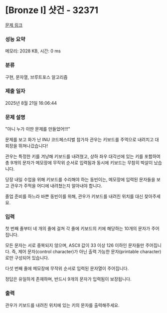 # [Bronze I] 샷건 - 32371 

[문제 링크](https://www.acmicpc.net/problem/32371) 

### 성능 요약

메모리: 2028 KB, 시간: 0 ms

### 분류

구현, 문자열, 브루트포스 알고리즘

### 제출 일자

2025년 8월 21일 16:06:44

### 문제 설명

<p>"아니 누가 이딴 문제를 만들었어!!!"</p>

<p>문제를 보고 화가 난 INU 코드페스티벌 참가자 관우는 키보드를 주먹으로 내려치고 대회장을 뛰쳐나갔습니다!</p>

<p>관우는 특정한 키를 겨냥해 키보드를 내려쳤고, 상하 좌우 대각선에 있는 키를 포함하여 총 9개의 문자가 메모장에 무작위 순서로 입력됨과 동시에 키보드는 무참히 박살이 났습니다.</p>

<p>당장 내일 수업을 위해 키보드를 수리해야 하는 동빈이는, 메모장에 입력된 문자들을 보고 관우가 주먹을 어디에 내려쳤는지 알아내야 합니다.</p>

<p>졸업 준비를 하느라 바쁜 동빈이를 위해, 관우가 키보드를 내려친 위치를 대신 찾아주세요.</p>

### 입력 

 <p>첫 번째 줄부터 네 개의 줄에 걸쳐 각 줄에 키보드의 키에 해당하는 10개의 문자가 주어집니다.</p>

<p>모든 문자는 서로 중복되지 않으며, ASCII 값이 33 이상 126 이하인 문자들만 주어집니다. 즉, 제어 문자(control character)가 아닌 출력 가능한 문자(printable character)로만 구성되어 있습니다.</p>

<p>다섯 번째 줄에 메모장에 무작위 순서로 입력된 문자열이 주어집니다.</p>

<p>정답은 유일하게 존재하며, 반드시 9개의 문자가 입력됨이 보장됩니다.</p>

### 출력 

 <p>관우가 키보드를 내려친 위치에 있는 키의 문자를 출력해주세요.</p>

